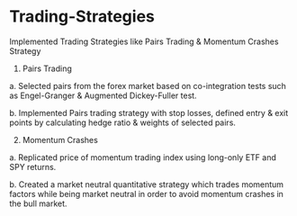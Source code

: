 # Trading-Strategies
Implemented Trading Strategies like Pairs Trading &amp; Momentum Crashes Strategy

1. Pairs Trading

a. Selected pairs from the forex market based on co-integration tests such as Engel-Granger & Augmented Dickey-Fuller test.

b. Implemented Pairs trading strategy with stop losses, defined entry & exit points by calculating hedge ratio & weights of selected pairs.

2. Momentum Crashes

a. Replicated price of momentum trading index using long-only ETF and SPY returns.

b. Created a market neutral quantitative strategy which trades momentum factors while being market neutral in order to avoid momentum crashes in the bull market.
